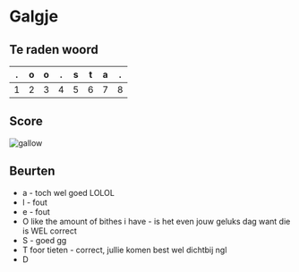 # Galgje

## Te raden woord

|.|o|o|.|s|t|a|.|
|-|-|-|-|-|-|-|-|
|1|2|3|4|5|6|7|8|

## Score
![gallow](./images/2.png)

## Beurten
* a - toch wel goed LOLOL
* l - fout
* e - fout
* O like the amount of bithes i have - is het even jouw geluks dag want die is WEL correct
* S - goed gg
* T foor tieten - correct, jullie komen best wel dichtbij ngl
* D